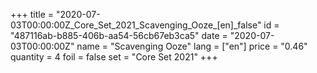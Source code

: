 +++
title = "2020-07-03T00:00:00Z_Core_Set_2021_Scavenging_Ooze_[en]_false"
id = "487116ab-b885-406b-aa54-56cb67eb3ca5"
date = "2020-07-03T00:00:00Z"
name = "Scavenging Ooze"
lang = ["en"]
price = "0.46"
quantity = 4
foil = false
set = "Core Set 2021"
+++
